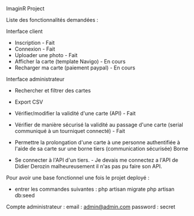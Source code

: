 ImaginR Project 

Liste des fonctionnalités demandées :


Interface client

- Inscription - Fait
- Connexion - Fait
- Uploader une photo - Fait
- Afficher la carte (template Navigo) - En cours
- Recharger ma carte (paiement paypal) - En cours

Interface administrateur
 
- Rechercher et filtrer des cartes
- Export CSV
- Vérifier/modifier la validité d'une carte (API) - Fait
- Vérifier de manière sécurisé la validité au passage d'une carte (serial communiqué à un tourniquet connecté) - Fait
- Permettre la prolongation d'une carte à une personne authentifiée à l'aide de sa carte sur une borne tiers (communication sécurisée) Borne
 
- Se connecter à l'API d'un tiers. - Je devais me connectez a l'API de Didier Derozin malheureusement il n'as pas pu faire son API.






Pour avoir une base fonctionnel une fois le projet deployé :
- entrer les commandes suivantes :
         php artisan migrate
         php artisan db:seed


Compte administrateur :
  email : admin@admin.com
  password : secret
